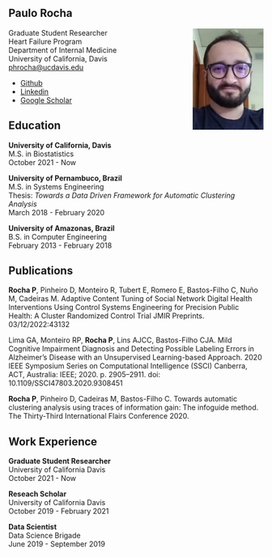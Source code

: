 ## Paulo Rocha


<img src="github_photo.jpg" alt="" height="200" align="right"/>

Graduate Student Researcher<br />
Heart Failure Program<br />
Department of Internal Medicine <br />
University of California, Davis<br />
phrocha@ucdavis.edu


- [Github](https://github.com/PauloHARocha)
- [Linkedin](https://linkedin.com/in/rocha-paulo)
- [Google Scholar](https://scholar.google.com/citations?user=bdDA6t0AAAAJ&hl)


## Education

**University of California, Davis**<br />
M.S. in Biostatistics<br />
October 2021 - Now

**University of Pernambuco, Brazil**<br />
M.S. in Systems Engineering<br />
Thesis: *Towards a Data Driven Framework for Automatic Clustering Analysis*<br />
March 2018 - February 2020

**University of Amazonas, Brazil**<br />
B.S. in Computer Engineering<br />
February 2013 - February 2018

## Publications

**Rocha P**, Pinheiro D, Monteiro R, Tubert E, Romero E, Bastos-Filho C, Nuño M, Cadeiras M. Adaptive Content Tuning of Social Network Digital Health Interventions Using Control Systems Engineering for Precision Public Health: A Cluster Randomized Control Trial JMIR Preprints. 03/12/2022:43132

Lima GA, Monteiro RP, **Rocha P**, Lins AJCC, Bastos-Filho CJA. Mild Cognitive Impairment Diagnosis and Detecting Possible Labeling Errors in Alzheimer’s Disease with an Unsupervised Learning-based Approach. 2020 IEEE Symposium Series on Computational Intelligence (SSCI) Canberra, ACT, Australia: IEEE; 2020. p. 2905–2911. doi: 10.1109/SSCI47803.2020.9308451

**Rocha P**, Pinheiro D, Cadeiras M, Bastos-Filho C. Towards automatic clustering analysis using traces of information gain: The infoguide method. The Thirty-Third International Flairs Conference 2020. 

## Work Experience

**Graduate Student Researcher**<br />
University of California Davis<br />
October 2021 - Now

**Reseach Scholar**<br />
University of California Davis<br />
October 2019 - February 2021

**Data Scientist**<br />
Data Science Brigade<br />
June 2019 - September 2019
